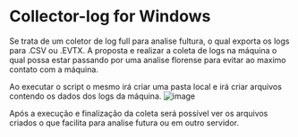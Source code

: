 # Collector-log for Windows
Se trata de um coletor de log full para analise fultura, o qual exporta os logs para .CSV ou .EVTX.
A proposta e realizar a coleta de logs na máquina o qual possa estar passando por uma analise florense para evitar ao maximo contato com a máquina.

Ao executar o script o mesmo irá criar uma pasta local e irá criar arquivos contendo os dados dos logs da máquina.
![image](https://github.com/geovanidps/Collector-log/assets/68928130/970e71df-2b7b-4cec-bc14-2bf4fc26a9ac)

Após a execução e finalização da coleta será possível ver os arquivos criados o que facilita para analise futura ou em outro servidor.

